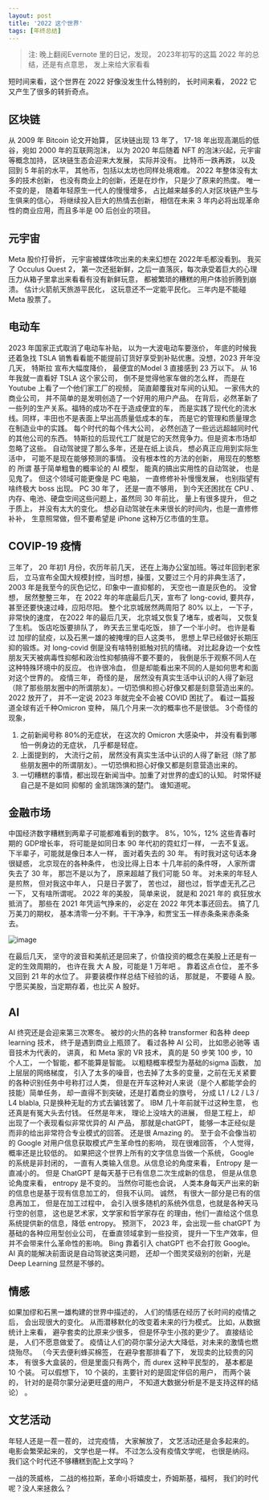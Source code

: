 ```yaml
---
layout: post
title: '2022 这个世界'
tags: [年终总结]
---
```


> 注: 晚上翻阅Evernote 里的日记，发现， 2023年初写的这篇 2022 年的总结，还是有点意思， 发上来给大家看看

短时间来看，这个世界在 2022 好像没发生什么特别的， 长时间来看， 2022 它又产生了很多的转折奇点。

## 区块链

从 2009 年 Bitcoin 论文开始算， 区块链出现 13 年了， 17-18 年出现高潮后的低谷，宛如 2000 年的互联网泡沫， 以为 2020 年后随着 NFT 的泡沫兴起，元宇宙等概念加持， 区块链生态会迎来大发展， 实际并没有。 比特币一跌再跌， 以及回到 5 年前的水平， 其他币，包括以太坊也同样处境艰难。 2022 年整体没有太多的技术创新， 也没有商业上的创新，还是在炒作， 只是少了原来的热度。 唯一不变的是， 随着年轻原生一代人的慢慢增多， 占比越来越多的人对区块链产生与生俱来的信心， 将继续投入巨大的热情去创新， 相信在未来 3 年内必将出现革命性的商业应用，而且多半是 00 后创业的项目。

## 元宇宙

Meta 股价打骨折， 元宇宙被媒体吹出来的未来幻想在 2022年毛都没看到。 我买了 Occulus Quest 2， 第一次还挺新鲜，之后一直落灰，每次承受着巨大的心理压力从箱子里拿出来看看有没有新鲜玩意， 都被繁琐的糟糕的用户体验折腾到崩溃。 估计火箭航天旅游平民化， 这玩意还不一定能平民化。 三年内是不能碰 Meta 股票了。

## 电动车

2023 年国家正式取消了电动车补贴， 以为一大波电动车要涨价， 年底的时候我还着急找 TSLA 销售看看能不能提前订货好享受到补贴优惠。没想，2023 开年没几天， 特斯拉 宣布大幅度降价， 最便宜的Model 3 直接感到 23 万以下。 从 16 年我就一直看好 TSLA 这个家公司， 倒不是觉得他家车做的怎么样， 而是在 Youtube 上看了一个他们家工厂的视频， 简直颠覆我对车间的认知。 一家伟大的商业公司， 并不简单的是发明创造了一个好用的用户产品。 在背后，必然革新了一些列的生产关系。福特的成功不在于造成便宜的车， 而是实践了现代化的流水线。同样，丰田也不是表面上早出高质量低成本的车， 而是它的管理和质量理念在制造业中的实践。 每个时代的每个伟大公司， 必然创造了一些远远超越同时代的其他公司的东西。 特斯拉的后现代工厂就是它的天然竞争力。但是资本市场却忽略了这些。
自动驾驶提了那么多年，还是在纸上谈兵， 想必真正应用到实际生活中， 可能不是现在能够预测的事情。 没有根本性的方法的创新， 用现在的憨憨的 所谓 基于简单粗鲁的概率论的 AI 模型， 能真的搞出实用性的自动驾驶， 也是见鬼了。 但这个领域可能更像是 PC 电脑， 一直修修补补慢慢发展， 也别指望有啥终极大 boss 出现。 PC 30 年了， 还是一直不够用， 到今天还困扰在 CPU 、 内存、电池、硬盘空间这些问题上，虽然同 30 年前比， 量上有很多提升， 但之于质上， 并没有太大的变化。 想必自动驾驶在未来很长的时间内，也是一直修修补补， 生意照常做，但不要希望是 iPhone 这种万亿市值的生意。

## COVIP-19 疫情

三年了， 20 年初1 月份，农历年前几天， 还在上海办公室加班。等过年回到老家后， 立马宣布全国大规模封控，当时想，操蛋，又要过三个月的非典生活了，2003 年是我至今的灰色记忆，印象中一直抑郁的， 天空也一直是灰色的。 没曾想， 居然整整三年， 在 2022 年的年底最后几天，宣布了 long-covid, 要共存， 甚至还要快速过峰，应阳尽阳。 整个北京城居然两周阳了 80% 以上， 一下子，非常快的速度， 在2022 年的最后几天， 北京城又恢复了堵车，或者叫， 又恢复了生机。 饭店吃饭要排队了， 昨天去三里屯吃饭， 排了一个半小时。
也许是看过 加缪的鼠疫，以及石黑一雄的被掩埋的巨人这类书， 思想上早已经做好长期压抑的锻炼。对 long-covid 倒是没有啥特别抵触对抗的情绪。 对比起身边一个女性朋友天天被病毒性抑郁和政治性抑郁搞得不要不要的， 我倒是乐于观察不同人在这种特殊环境中的反应。 也许很冷血， 但是却能看出来不同的人是如何思考和面对这个世界的。
疫情三年， 奇怪的是， 居然没有真实生活中认识的人得了新冠（除了那些朋友圈中的所谓朋友）。一切恐惧和担心好像又都是刻意营造出来的。
2022 放开了， 并不一定说 2023 年就完全不会被 COVID 困扰了。 看过一篇报道全球有近千种Omicron 变种， 隔几个月来一次的概率也不是很低。
3个奇怪的现象，

1.  之前新闻号称 80%的无症状， 在这次的 Omicron 大感染中， 并没有看到哪怕一例身边的无症状， 几乎都是轻症。
2.  上面提到的， 大流行之前， 居然没有真实生活中认识的人得了新冠（除了那些朋友圈中的所谓朋友）。一切恐惧和担心好像又都是刻意营造出来的。
3.  一切糟糕的事情，都出现在新闻当中。加重了对世界的虚幻的认知。 时常怀疑自己是不是如同 抑郁的 金凯瑞饰演的楚门。 谁知道呢。

## 金融市场

中国经济数字糟糕到两辈子可能都难看到的数字。 8%，10%，12% 这些青春时期的 GDP增长率， 将可能是如同日本 90 年代初的霓虹灯一样， 一去不复返。 下半辈子，可能就是像日本人一样， 面对着失去的 30 年。
有时我对这句话本身很疑惑， 北京现在的各种条件， 也没比得上日本 十几年前的条件呀， 人家所谓失去了 30 年， 那岂不是以为了， 原来超越了我们可能 50 年。 对未来的年轻人是煎熬， 但对我这中年人， 只是日子罢了， 苦也过， 甜也过，哲学虚无孔乙己一下， 又有啥所谓呢。
2022 年的美股， 简单来说， 就是和 2021 年的 疯狂放水抵消了。 那些在 2021 年凭运气挣来的， 必定在 2022 年凭本事还回去。 搞了几万美刀的期权， 基本清零一分不剩。干干净净，和贾宝玉一样赤条条来赤条条去。

![image](https://github.com/xianminx/xianminx.github.com/assets/1154824/cbf51188-4acf-4e59-aef0-5a4da8ee710d)

在最后几天， 坚守的波音和美航还是回来了，价值投资的概念在美股上还是有一定的生效周期的， 也许在我 大 A 股，可能是 1 万年吧 。
靠着这点仓位， 差不多又回到 21 年的水位了。
非要装模作样总结下经验的话， 那就是， 不要碰 A 股。 宁愿买美股，当定期存着，也比买 A 股好。

## AI

AI 终究还是会迎来第三次寒冬。 被炒的火热的各种 transformer 和各种 deep learning 技术， 终于是遇到商业上瓶颈了。 看过各种 AI 公司， 比如思必驰等 语音技术为代表的， 讲真， 和 Meta 家的 VR 技术， 真的是 50 步笑 100 步，10 个人工， 一个智能，都不能算是智能。
以粗糙概率模型为基础的sigma 函数， 加上层层的网络梯度， 引入了太多的噪音，也去掉了太多的变量，之前在无关紧要的各种识别任务中号称打过人类， 但是在开车这种对人来说（是个人都能学会的技能）简单任务， 却一直得不到突破，还是打着商业的旗号， 分成 L1 / L2 / L3 / L4 blabla, 只是换种无耻的方式去骗钱罢了。 IBM 几十年前就干过这种生意， 也还真是有冤大头去付钱。
任然是年末， 理论上没啥大的进展， 但是工程上， 却出现了一个表现看似非常优异的 AI 产品， 那就是chatGPT， 能够一本正经似是而非的给出非常符合专业模式的回答。 还是很 Amazing 的。 至于会不会像当初的 Google 对用户信息获取模式产生革命性的影响， 现在很难回答， 个人觉得，概率还是比较低的。
如果把这个世界上所有的文字信息当做一个系统， Google 的系统是非封闭的， 一直有人类输入信息。从信息论的角度来看， Entropy 是一直减小的。 但是 ChatGPT 是每天基于已有信息二次生成新的信息， 但是从信息论角度来看， entropy 是不变的。 当然你可能也会说， 人类本身每天产出来的新的信息也是基于现有信息加工的， 但我不认同。 诚然， 有很大一部分是已有的信息再加工， 但是在加工过程中， 会引入很多随机的系统外信息，也就是各种天马行空的创意， 这也是艺术家，文学家和哲学家存在 的理由，他们一直给这个信息系统提供新的信息，降低 entropy。
预测下， 2023 年，会出现一些 chatGPT 为基础的各种应用型创业公司， 在垂直领域拿到一些投资， 提升一下生产效率，但并不会带来什么革命性的影响。 Bing 靠着引入 chatGPT 也不会打败 Google。
AI 真的能解决前面说是自动驾驶这类问题， 还却一个图灵奖级别的创新，光是 Deep Learning 显然是不够的。

## 情感

如果加缪和石黑一雄构建的世界中描述的， 人们的情感在经历了长时间的疫情之后， 会出现很大的变化。 从而潜移默化的改变着未来的行为模式。
比如，从数据统计上来看， 避孕套卖的比原来少很多， 但是怀孕生小孩的更少了。 直接结论是， 人们不愿意做爱了。 疫情让人们的荷尔蒙分泌大大降低，对未来的激情也燃烧殆尽。
（今天去便利蜂买棉签， 在避孕套那排看了下， 发现卖的比较贵的冈本， 有很多大盒装的，但是里面只有两个，而 durex 这种平民型的， 基本都是 10 个装。 可以假想下， 10 个装的，主要针对的是固定伴侣的用户， 而两个装的， 针对的是荷尔蒙分泌更旺盛的用户， 不知道大数据分析是不是支持这样的结论） 。

## 文艺活动

年轻人还是一茬一茬的， 过完疫情， 大家解放了， 文艺活动还是会多起来的。 电影会繁荣起来的， 文学也是一样。 不过怎么没有疫情文学呢， 也很是纳闷。 我们这个时代还不够糟糕到配上文学吗？

一战的茨威格， 二战的格拉斯，革命小将嬉皮士，乔姆斯基，福柯，
我们的时代呢？没人来拯救么？
